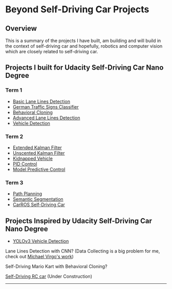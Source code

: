 # Beyond Self-Driving Car Projects
## Overview
This is a summary of the projects I have built, am building and will build in the context of self-driving car and hopefully, robotics and computer vision which are closely related to self-driving car.
## Projects I built for Udacity Self-Driving Car Nano Degree
### Term 1
* [Basic Lane Lines Detection][0]
* [German Traffic Signs Classifier][1]
* [Behavioral Cloning][2]
* [Advanced Lane Lines Detection][3]
* [Vehicle Detection][4]
### Term 2
* [Extended Kalman Filter][5]
* [Unscented Kalman Filter][6]
* [Kidnapped Vehicle][7]
* [PID Control][8]
* [Model Predictive Control][9]
### Term 3
* [Path Planning][10]
* [Semantic Segmentation][11]
* [CarROS Self-Driving Car][12]

## Projects Inspired by Udacity Self-Driving Car Nano Degree
* [YOLOv3 Vehicle Detection][13]

Lane Lines Detection with CNN? (Data Collecting is a big problem for me, check out [Michael Virgo's work][14])

Self-Driving Mario Kart with Behavioral Cloning?

[Self-Driving RC car][15] (Under Construction)

---
[0]: https://github.com/Xiaohong-Deng/CarND-LaneLines-P1
[1]: https://github.com/Xiaohong-Deng/CarND-Traffic-Sign-Classifier-Project
[2]: https://github.com/Xiaohong-Deng/CarND-Behavioral-Cloning-P3
[3]: https://github.com/Xiaohong-Deng/CarND-Advanced-Lane-Lines
[4]: https://github.com/Xiaohong-Deng/CarND-Vehicle-Detection
[5]: https://github.com/Xiaohong-Deng/CarND-Extended-Kalman-Filter-Project
[6]: https://github.com/Xiaohong-Deng/CarND-Unscented-Kalman-Filter-Project
[7]: https://github.com/Xiaohong-Deng/CarND-Kidnapped-Vehicle-Project
[8]: https://github.com/Xiaohong-Deng/CarND-PID-Control-Project
[9]: https://github.com/Xiaohong-Deng/CarND-MPC-Project
[10]: https://github.com/Xiaohong-Deng/CarND-Path-Planning-Project
[11]: https://github.com/Xiaohong-Deng/CarND-Semantic-Segmentation
[12]: https://github.com/Udacity-carROS-team/CarND-Capstone
[13]: https://www.youtube.com/watch?v=S1dry98SYTw
[14]: https://github.com/mvirgo/MLND-Capstone
[15]: https://github.com/Xiaohong-Deng/denkeycar
